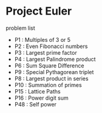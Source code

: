 # Project Euler
problem list
- P1 : Multiples of 3 or 5
- P2 : Even Fibonacci numbers
- P3 : Largest prime factor
- P4 : Largest Palindrome product
- P6 : Sum Square Difference
- P9 : Special Pythagorean triplet
- P8 : Largest product in series
- P10 : Summation of primes
- P15 : Lattice Paths
- P16 : Power digit sum
- P48 : Self power